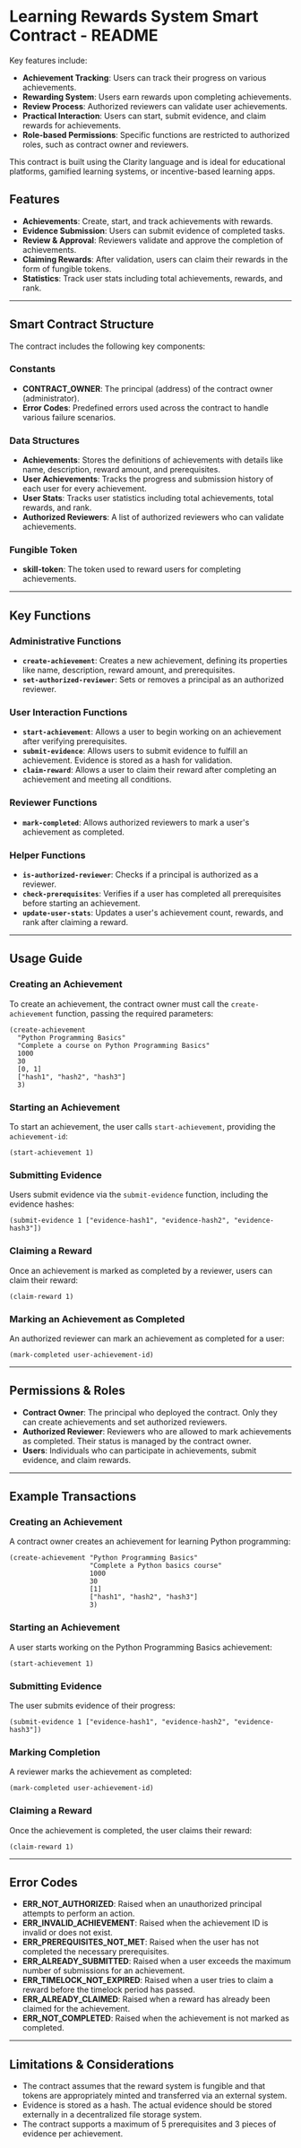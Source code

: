 # Learning Rewards System Smart Contract - README

Key features include:

- **Achievement Tracking**: Users can track their progress on various achievements.
- **Rewarding System**: Users earn rewards upon completing achievements.
- **Review Process**: Authorized reviewers can validate user achievements.
- **Practical Interaction**: Users can start, submit evidence, and claim rewards for achievements.
- **Role-based Permissions**: Specific functions are restricted to authorized roles, such as contract owner and reviewers.

This contract is built using the Clarity language and is ideal for educational platforms, gamified learning systems, or incentive-based learning apps.

## Features

- **Achievements**: Create, start, and track achievements with rewards.
- **Evidence Submission**: Users can submit evidence of completed tasks.
- **Review & Approval**: Reviewers validate and approve the completion of achievements.
- **Claiming Rewards**: After validation, users can claim their rewards in the form of fungible tokens.
- **Statistics**: Track user stats including total achievements, rewards, and rank.

---

## Smart Contract Structure

The contract includes the following key components:

### Constants
- **CONTRACT_OWNER**: The principal (address) of the contract owner (administrator).
- **Error Codes**: Predefined errors used across the contract to handle various failure scenarios.

### Data Structures
- **Achievements**: Stores the definitions of achievements with details like name, description, reward amount, and prerequisites.
- **User Achievements**: Tracks the progress and submission history of each user for every achievement.
- **User Stats**: Tracks user statistics including total achievements, total rewards, and rank.
- **Authorized Reviewers**: A list of authorized reviewers who can validate achievements.

### Fungible Token
- **skill-token**: The token used to reward users for completing achievements.

---

## Key Functions

### Administrative Functions
- **`create-achievement`**: Creates a new achievement, defining its properties like name, description, reward amount, and prerequisites.
- **`set-authorized-reviewer`**: Sets or removes a principal as an authorized reviewer.
  
### User Interaction Functions
- **`start-achievement`**: Allows a user to begin working on an achievement after verifying prerequisites.
- **`submit-evidence`**: Allows users to submit evidence to fulfill an achievement. Evidence is stored as a hash for validation.
- **`claim-reward`**: Allows a user to claim their reward after completing an achievement and meeting all conditions.

### Reviewer Functions
- **`mark-completed`**: Allows authorized reviewers to mark a user's achievement as completed.

### Helper Functions
- **`is-authorized-reviewer`**: Checks if a principal is authorized as a reviewer.
- **`check-prerequisites`**: Verifies if a user has completed all prerequisites before starting an achievement.
- **`update-user-stats`**: Updates a user's achievement count, rewards, and rank after claiming a reward.

---

## Usage Guide

### Creating an Achievement
To create an achievement, the contract owner must call the `create-achievement` function, passing the required parameters:

```clarity
(create-achievement 
  "Python Programming Basics" 
  "Complete a course on Python Programming Basics" 
  1000 
  30 
  [0, 1] 
  ["hash1", "hash2", "hash3"] 
  3)
```

### Starting an Achievement
To start an achievement, the user calls `start-achievement`, providing the `achievement-id`:

```clarity
(start-achievement 1)
```

### Submitting Evidence
Users submit evidence via the `submit-evidence` function, including the evidence hashes:

```clarity
(submit-evidence 1 ["evidence-hash1", "evidence-hash2", "evidence-hash3"])
```

### Claiming a Reward
Once an achievement is marked as completed by a reviewer, users can claim their reward:

```clarity
(claim-reward 1)
```

### Marking an Achievement as Completed
An authorized reviewer can mark an achievement as completed for a user:

```clarity
(mark-completed user-achievement-id)
```

---

## Permissions & Roles

- **Contract Owner**: The principal who deployed the contract. Only they can create achievements and set authorized reviewers.
- **Authorized Reviewer**: Reviewers who are allowed to mark achievements as completed. Their status is managed by the contract owner.
- **Users**: Individuals who can participate in achievements, submit evidence, and claim rewards.

---

## Example Transactions

### Creating an Achievement
A contract owner creates an achievement for learning Python programming:

```clarity
(create-achievement "Python Programming Basics" 
                    "Complete a Python basics course"
                    1000 
                    30 
                    [1] 
                    ["hash1", "hash2", "hash3"] 
                    3)
```

### Starting an Achievement
A user starts working on the Python Programming Basics achievement:

```clarity
(start-achievement 1)
```

### Submitting Evidence
The user submits evidence of their progress:

```clarity
(submit-evidence 1 ["evidence-hash1", "evidence-hash2", "evidence-hash3"])
```

### Marking Completion
A reviewer marks the achievement as completed:

```clarity
(mark-completed user-achievement-id)
```

### Claiming a Reward
Once the achievement is completed, the user claims their reward:

```clarity
(claim-reward 1)
```

---

## Error Codes

- **ERR_NOT_AUTHORIZED**: Raised when an unauthorized principal attempts to perform an action.
- **ERR_INVALID_ACHIEVEMENT**: Raised when the achievement ID is invalid or does not exist.
- **ERR_PREREQUISITES_NOT_MET**: Raised when the user has not completed the necessary prerequisites.
- **ERR_ALREADY_SUBMITTED**: Raised when a user exceeds the maximum number of submissions for an achievement.
- **ERR_TIMELOCK_NOT_EXPIRED**: Raised when a user tries to claim a reward before the timelock period has passed.
- **ERR_ALREADY_CLAIMED**: Raised when a reward has already been claimed for the achievement.
- **ERR_NOT_COMPLETED**: Raised when the achievement is not marked as completed.

---

## Limitations & Considerations

- The contract assumes that the reward system is fungible and that tokens are appropriately minted and transferred via an external system.
- Evidence is stored as a hash. The actual evidence should be stored externally in a decentralized file storage system.
- The contract supports a maximum of 5 prerequisites and 3 pieces of evidence per achievement. 